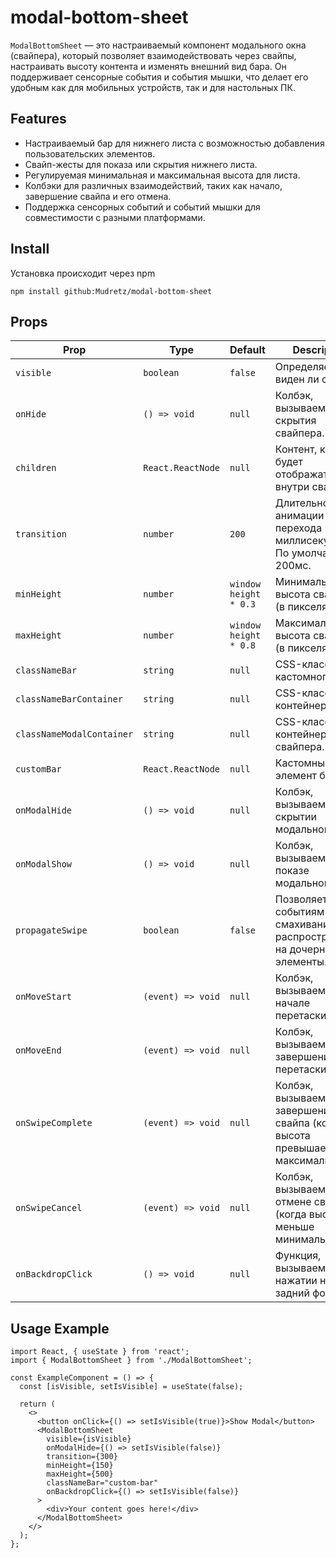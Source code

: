 # modal-bottom-sheet

`ModalBottomSheet` — это настраиваемый компонент модального окна (свайпера), который позволяет взаимодействовать через свайпы, настраивать высоту контента и изменять внешний вид бара. Он поддерживает сенсорные события и события мышки, что делает его удобным как для мобильных устройств, так и для настольных ПК.

## Features

- Настраиваемый бар для нижнего листа с возможностью добавления пользовательских элементов.
- Свайп-жесты для показа или скрытия нижнего листа.
- Регулируемая минимальная и максимальная высота для листа.
- Колбэки для различных взаимодействий, таких как начало, завершение свайпа и его отмена.
- Поддержка сенсорных событий и событий мышки для совместимости с разными платформами.

## Install

Установка происходит через npm
```
npm install github:Mudretz/modal-bottom-sheet
```

## Props

| Prop                      | Type                                                | Default               | Description                                                                 |
| ------------------------- | --------------------------------------------------- | --------------------- | --------------------------------------------------------------------------- |
| `visible`                 | `boolean`                                           | `false`               | Определяет, виден ли свайпер.                                               |
| `onHide`                  | `() => void`                                        | `null`                | Колбэк, вызываемый для скрытия свайпера.                                    |
| `children`                | `React.ReactNode`                                   | `null`                | Контент, который будет отображаться внутри свайпера.                        |
| `transition`              | `number`                                            | `200`                 | Длительность анимации перехода (в миллисекундах). По умолчанию 200мс.       |
| `minHeight`               | `number`                                            | `window height * 0.3` | Минимальная высота свайпера (в пикселях).                                   |
| `maxHeight`               | `number`                                            | `window height * 0.8` | Максимальная высота свайпера (в пикселях).                                  |
| `classNameBar`            | `string`                                            | `null`                | CSS-класс для кастомного бара.                                              |
| `classNameBarContainer`   | `string`                                            | `null`                | CSS-класс для контейнера бара.                                              |
| `classNameModalContainer` | `string`                                            | `null`                | CSS-класс для контейнера свайпера.                                          |
| `customBar`               | `React.ReactNode`                                   | `null`                | Кастомный элемент бара.                                                     |
| `onModalHide`             | `() => void`                                        | `null`                | Колбэк, вызываемый при скрытии модального окна.                             |
| `onModalShow`             | `() => void`                                        | `null`                | Колбэк, вызываемый при показе модального окна.                              |
| `propagateSwipe`          | `boolean`                                           | `false`               | Позволяет событиям смахивания распространяться на дочерние элементы.        |
| `onMoveStart`             | `(event) => void` | `null`                | Колбэк, вызываемый при начале перетаскивания.                               |
| `onMoveEnd`               | `(event) => void` | `null`                | Колбэк, вызываемый при завершении перетаскивания.                           |
| `onSwipeComplete`         | `(event) => void` | `null`                | Колбэк, вызываемый при завершении свайпа (когда высота превышает максимальную). |
| `onSwipeCancel`           | `(event) => void` | `null`                | Колбэк, вызываемый при отмене свайпа (когда высота меньше минимальной).     |
| `onBackdropClick`         | `() => void`                                        | `null`                | Функция, вызываемая при нажатии на задний фон.                              |

## Usage Example

```tsx
import React, { useState } from 'react';
import { ModalBottomSheet } from './ModalBottomSheet';

const ExampleComponent = () => {
  const [isVisible, setIsVisible] = useState(false);

  return (
    <>
      <button onClick={() => setIsVisible(true)}>Show Modal</button>
      <ModalBottomSheet
        visible={isVisible}
        onModalHide={() => setIsVisible(false)}
        transition={300}
        minHeight={150}
        maxHeight={500}
        classNameBar="custom-bar"
        onBackdropClick={() => setIsVisible(false)}
      >
        <div>Your content goes here!</div>
      </ModalBottomSheet>
    </>
  );
};
```